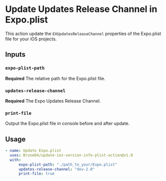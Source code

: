 # Update Updates Release Channel in Expo.plist

This action update the `EXUpdatesReleaseChannel` properties of the Expo.plist file for your iOS projects.

## Inputs

### `expo-plist-path`

**Required** The relative path for the Expo.plist file.

### `updates-release-channel`

**Required** The Expo Updates Release Channel.

### `print-file`

Output the Expo.plist file in console before and after update.

## Usage

```yaml
- name: Update Expo.plist
  uses: Brune04/update-ios-version-info-plist-action@v1.0
  with:
      expo-plist-path: "./path_to_your/Expo.plist"
      updates-release-channel: "dev-2.0"
      print-file: true
```
